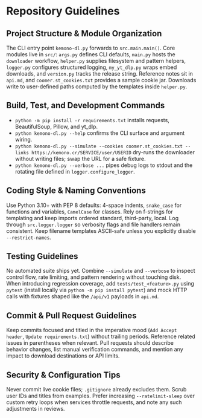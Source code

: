 # Repository Guidelines

## Project Structure & Module Organization
The CLI entry point `kemono-dl.py` forwards to `src.main.main()`. Core modules live in `src/`: `args.py` defines CLI defaults, `main.py` hosts the `downloader` workflow, `helper.py` supplies filesystem and pattern helpers, `logger.py` configures structured logging, `my_yt_dlp.py` wraps embed downloads, and `version.py` tracks the release string. Reference notes sit in `api.md`, and `coomer.st_cookies.txt` provides a sample cookie jar. Downloads write to user-defined paths computed by the templates inside `helper.py`.

## Build, Test, and Development Commands
- `python -m pip install -r requirements.txt` installs requests, BeautifulSoup, Pillow, and yt_dlp.
- `python kemono-dl.py --help` confirms the CLI surface and argument wiring.
- `python kemono-dl.py --simulate --cookies coomer.st_cookies.txt --links https://kemono.cr/SERVICE/user/USERID` dry-runs the downloader without writing files; swap the URL for a safe fixture.
- `python kemono-dl.py --verbose ...` pipes debug logs to stdout and the rotating file defined in `logger.configure_logger`.

## Coding Style & Naming Conventions
Use Python 3.10+ with PEP 8 defaults: 4-space indents, `snake_case` for functions and variables, `CamelCase` for classes. Rely on f-strings for templating and keep imports ordered standard, third-party, local. Log through `src.logger.logger` so verbosity flags and file handlers remain consistent. Keep filename templates ASCII-safe unless you explicitly disable `--restrict-names`.

## Testing Guidelines
No automated suite ships yet. Combine `--simulate` and `--verbose` to inspect control flow, rate limiting, and pattern rendering without touching disk. When introducing regression coverage, add `tests/test_<feature>.py` using `pytest` (install locally via `python -m pip install pytest`) and mock HTTP calls with fixtures shaped like the `/api/v1` payloads in `api.md`.

## Commit & Pull Request Guidelines
Keep commits focused and titled in the imperative mood (`Add Accept header`, `Update requirements.txt`) without trailing periods. Reference related issues in parentheses when relevant. Pull requests should describe behavior changes, list manual verification commands, and mention any impact to download destinations or API limits.

## Security & Configuration Tips
Never commit live cookie files; `.gitignore` already excludes them. Scrub user IDs and titles from examples. Prefer increasing `--ratelimit-sleep` over custom retry loops when services throttle requests, and note any such adjustments in reviews.
